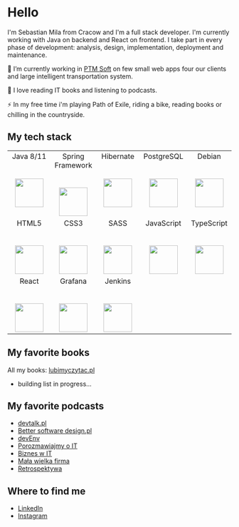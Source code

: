 # Hello
I'm Sebastian Mila from Cracow and I'm a full stack developer. I'm currently working with Java on backend and React on frontend. I take part in every phase of development: analysis, design, implementation, deployment and maintenance.

🔭 I’m currently working in [PTM Soft](https://ptmsoft.pl/) on few small web apps four our clients and large intelligent transportation system.

🌱 I love reading IT books and listening to podcasts.

⚡ In my free time i'm playing Path of Exile, riding a bike, reading books or chilling in the countryside.

## My tech stack
<table>
  <tbody>
    <tr valign="top">
      <td width="20%" align="center">
        <span>Java 8/11</span><br><br><br>
        <img height="64px" src="https://cdn.svgporn.com/logos/java.svg">
      </td>
      <td width="20%" align="center">
        <span>Spring Framework</span><br><br><br>
        <img height="64px" src="https://cdn.svgporn.com/logos/css-3.svg">
      </td>
      <td width="20%" align="center">
        <span>Hibernate</span><br><br><br>
        <img height="64px" src="https://cdn.svgporn.com/logos/hibernate.svg">
      </td>
      <td width="20%" align="center">
        <span>PostgreSQL</span><br><br><br>
        <img height="64px" src="https://cdn.svgporn.com/logos/postgresql.svg">
      </td>
      <td width="20%" align="center">
        <span>Debian</span><br><br><br>
        <img height="64px" src="https://cdn.svgporn.com/logos/debian.svg">
      </td>
    </tr>
    <tr valign="top">
      <td width="20%" align="center">
        <span>HTML5</span><br><br><br>
        <img height="64px" src="https://cdn.svgporn.com/logos/html5.svg">
      </td>
      <td width="20%" align="center">
        <span>CSS3</span><br><br><br>
        <img height="64px" src="https://cdn.svgporn.com/logos/css-3.svg">
      </td>
      <td width="20%" align="center">
        <span>SASS</span><br><br><br>
        <img height="64px" src="https://cdn.svgporn.com/logos/sass.svg">
      </td>
      <td width="20%" align="center">
        <span>JavaScript</span><br><br><br>
        <img height="64px" src="https://cdn.svgporn.com/logos/javascript.svg">
      </td>
      <td width="20%" align="center">
        <span>TypeScript</span><br><br><br>
        <img height="64px" src="https://cdn.svgporn.com/logos/typescript.svg">
      </td>
    </tr>
    <tr valign="top">
       <td width="20%" align="center">
        <span>React</span><br><br><br>
        <img height="64px" src="https://cdn.svgporn.com/logos/react.svg">
      </td>
      <td width="20%" align="center">
        <span>Grafana</span><br><br><br>
        <img height="64px" src="https://cdn.svgporn.com/logos/grafana.svg">
      </td>
      <td width="20%" align="center">
        <span>Jenkins</span><br><br><br>
        <img height="64px" src="https://cdn.svgporn.com/logos/jenkins.svg">
      </td>
      <td width="20%" align="center">
       <br/>
      </td>
      <td width="20%" align="center">
       <br/>
      </td>
    </tr>
  </tbody>
</table>

## My favorite books
All my books: [lubimyczytac.pl](https://lubimyczytac.pl/profil/1740101/Sebastian)
* building list in progress...

## My favorite podcasts
* [devtalk.pl](https://devtalk.pl/)
* [Better software design.pl](https://bettersoftwaredesign.pl/)
* [devEnv](https://devenv.pl/podcast/)
* [Porozmawiajmy o IT](https://porozmawiajmyoit.pl/)
* [Biznes w IT](https://piotrbucki.pl/podcasty)
* [Mała wielka firma](https://malawielkafirma.pl/)
* [Retrospektywa](https://www.retrospektywa.com/)

## Where to find me
* [LinkedIn](https://www.linkedin.com/in/sebastian-mila-74a4631b3/)
* [Instagram](https://www.instagram.com/sebamila/)
